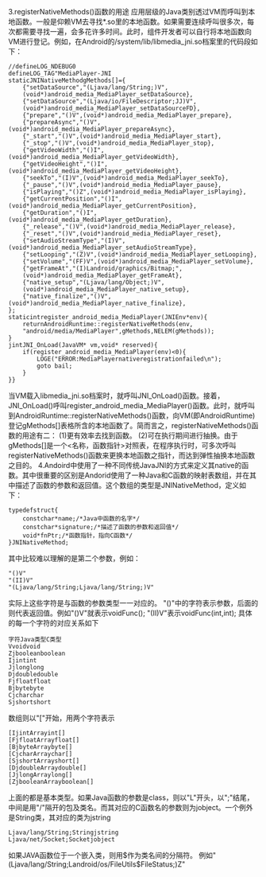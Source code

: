 3.registerNativeMethods()函数的用途
应用层级的Java类别透过VM而呼叫到本地函数。一般是仰赖VM去寻找*.so里的本地函数。如果需要连续呼叫很多次，每次都需要寻找一遍，会多花许多时间。此时，组件开发者可以自行将本地函数向VM进行登记。例如，在Android的/system/lib/libmedia_jni.so档案里的代码段如下：
```  
//defineLOG_NDEBUG0
defineLOG_TAG"MediaPlayer-JNI
staticJNINativeMethodgMethods[]={
	{"setDataSource","(Ljava/lang/String;)V",
	(void*)android_media_MediaPlayer_setDataSource},
	{"setDataSource","(Ljava/io/FileDescriptor;JJ)V",
	(void*)android_media_MediaPlayer_setDataSourceFD},
	{"prepare","()V",(void*)android_media_MediaPlayer_prepare},
	{"prepareAsync","()V",(void*)android_media_MediaPlayer_prepareAsync},
	{"_start","()V",(void*)android_media_MediaPlayer_start},
	{"_stop","()V",(void*)android_media_MediaPlayer_stop},
	{"getVideoWidth","()I",(void*)android_media_MediaPlayer_getVideoWidth},
	{"getVideoHeight","()I",(void*)android_media_MediaPlayer_getVideoHeight},
	{"seekTo","(I)V",(void*)android_media_MediaPlayer_seekTo},
	{"_pause","()V",(void*)android_media_MediaPlayer_pause},
	{"isPlaying","()Z",(void*)android_media_MediaPlayer_isPlaying},
	{"getCurrentPosition","()I",(void*)android_media_MediaPlayer_getCurrentPosition},
	{"getDuration","()I",(void*)android_media_MediaPlayer_getDuration},
	{"_release","()V",(void*)android_media_MediaPlayer_release},
	{"_reset","()V",(void*)android_media_MediaPlayer_reset},
	{"setAudioStreamType","(I)V",(void*)android_media_MediaPlayer_setAudioStreamType},
	{"setLooping","(Z)V",(void*)android_media_MediaPlayer_setLooping},
	{"setVolume","(FF)V",(void*)android_media_MediaPlayer_setVolume},
	{"getFrameAt","(I)Landroid/graphics/Bitmap;",
	(void*)android_media_MediaPlayer_getFrameAt},
	{"native_setup","(Ljava/lang/Object;)V",
	(void*)android_media_MediaPlayer_native_setup},
	{"native_finalize","()V",(void*)android_media_MediaPlayer_native_finalize},
};
staticintregister_android_media_MediaPlayer(JNIEnv*env){
	returnAndroidRuntime::registerNativeMethods(env,
	"android/media/MediaPlayer",gMethods,NELEM(gMethods));
}
jintJNI_OnLoad(JavaVM* vm,void* reserved){
	if(register_android_media_MediaPlayer(env)<0){
		LOGE("ERROR:MediaPlayernativeregistrationfailed\n");
		goto bail;
	}
}}
```
当VM载入libmedia_jni.so档案时，就呼叫JNI_OnLoad()函数。接着，JNI_OnLoad()呼叫register_android_media_MediaPlayer()函数。此时，就呼叫到AndroidRuntime::registerNativeMethods()函数，向VM(即AndroidRuntime)登记gMethods[]表格所含的本地函数了。简而言之，registerNativeMethods()函数的用途有二：
(1)更有效率去找到函数。
(2)可在执行期间进行抽换。由于gMethods[]是一个<名称，函数指针>对照表，在程序执行时，可多次呼叫registerNativeMethods()函数来更换本地函数之指针，而达到弹性抽换本地函数之目的。
4.Andoird中使用了一种不同传统JavaJNI的方式来定义其native的函数。其中很重要的区别是Andorid使用了一种Java和C函数的映射表数组，并在其中描述了函数的参数和返回值。这个数组的类型是JNINativeMethod，定义如下：
```  
typedefstruct{
	constchar*name;/*Java中函数的名字*/
	constchar*signature;/*描述了函数的参数和返回值*/
	void*fnPtr;/*函数指针，指向C函数*/
}JNINativeMethod;
```
其中比较难以理解的是第二个参数，例如：
```  
"()V"
"(II)V"
"(Ljava/lang/String;Ljava/lang/String;)V"
```
实际上这些字符是与函数的参数类型一一对应的。
"()"中的字符表示参数，后面的则代表返回值。例如"()V"就表示voidFunc();
"(II)V"表示voidFunc(int,int);
具体的每一个字符的对应关系如下
```  
字符Java类型C类型
Vvoidvoid
Zjbooleanboolean
Ijintint
Jjlonglong
Djdoubledouble
Fjfloatfloat
Bjbytebyte
Cjcharchar
Sjshortshort
```
数组则以"["开始，用两个字符表示
```  
[IjintArrayint[]
[FjfloatArrayfloat[]
[BjbyteArraybyte[]
[CjcharArraychar[]
[SjshortArrayshort[]
[DjdoubleArraydouble[]
[JjlongArraylong[]
[ZjbooleanArrayboolean[]
```
上面的都是基本类型。如果Java函数的参数是class，则以"L"开头，以";"结尾，中间是用"/"隔开的包及类名。而其对应的C函数名的参数则为jobject。一个例外是String类，其对应的类为jstring
```  
Ljava/lang/String;Stringjstring
Ljava/net/Socket;Socketjobject
```
如果JAVA函数位于一个嵌入类，则用$作为类名间的分隔符。
例如"(Ljava/lang/String;Landroid/os/FileUtils$FileStatus;)Z"